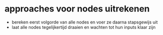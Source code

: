 # approaches voor nodes uitrekenen

* bereken eerst volgorde van alle nodes en voer ze daarna stapsgewijs uit
* laat alle nodes tegelijkertijd draaien en wachten tot hun inputs klaar zijn